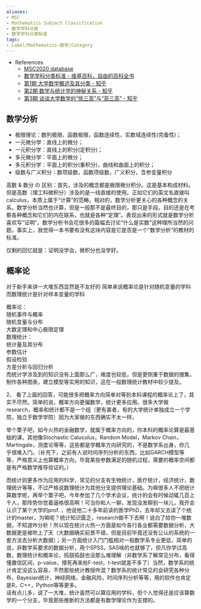 ```yaml
---
aliases:
- MSC
- Mathematics Subject Classification
- 数学学科分类
- 数学学科分类标准
tags:
- Label/Mathematics-数学/Category
---
```


- References
    - [MSC2020 database](https://mathscinet.ams.org/mathscinet/msc/msc2020.html)
    - [数学学科分类标准 - 维基百科，自由的百科全书](https://zh.wikipedia.org/zh-cn/%E6%95%B0%E5%AD%A6%E5%AD%A6%E7%A7%91%E5%88%86%E7%B1%BB%E6%A0%87%E5%87%86)
    - [第1期 大学数学概述及其分类 - 知乎](https://zhuanlan.zhihu.com/p/63135802)
    - [第2期 数学与统计学的神秘关系 - 知乎](https://zhuanlan.zhihu.com/p/63426876)
    - [第3期 谈谈大学数学的“低三高”与“高三高” - 知乎](https://zhuanlan.zhihu.com/p/64420669)


## 数学分析

- 极限理论：数列极限，函数极限，函数连续性，实数域连续性(完备性)；
- 一元微分学：直线上的微分；
- 一元积分学：直线上的积分(定积分)；
- 多元微分学：平面上的微分；
- 多元积分学：平面上的积分(重积分)，曲线和曲面上的积分；
- 级数与广义积分：数项级数，函数项级数，广义积分，含参变量积分

高数 & 数分 の 区别：首先，涉及的概念都是极限微分积分。这是基本构成材料。但是高数（理工科微积分）涉及的是一线直接的使用。正如它们的英文名直接叫calculus，本质上属于“计算”的范畴。相对的，数学分析更关心的各种概念的关系。数学分析当然也计算，但是一般那不是最终目的，那只是手段。目的还是在考察各种概念和它们的内在联系，也就是各种“定理”。表现出来的形式就是数学分析喜欢写“证明”。数学分析书会花很多的篇幅去讨论“什么是实数”这种理所当然的问题。事实上，我觉得一本书要有没有这块内容是它是否是一个“数学分析”的教材的标准。

仅剩的回忆就是：证明没学会，微积分也没学好。


## 概率论

对于新手来讲一大堆东西显然是不友好的
简单来说概率论是针对随机变量的学科
而数理统计是针对样本变量的学科

概率论：  
随机事件与概率  
随机变量与分布  
大数定理和中心极限定理  
数理统计：  
统计量及其分布  
参数估计  
假设检验  
方差分析与回归分析  
而统计学涉及到的知识没有上面那么广，难度也较低，但是更侧重于数据的搜集，制作各种图表，建立模型等实用的知识，这在一般数理统计教材中较少提及。

2、
看了上面的回答，可能很多把概率方向简单对等到本科课程的概率论上了，其实不尽然。简单的说，概率方向更偏数学，统计更多应用。很多大学做research，概率和统计都不是一个组（更有甚者，有的大学统计单独成立一个学院，独立于数学学院）因为大家做的东西确实不太一样。

举个栗子吧，如今火热的金融数学，就属于概率方向的，你本科的概率论算是最基础的课，其他像Stochastic Caluculus，Random Model，Markov Chain，Martingale，测度论等等，这些都是学概率方向研究的，不是数学系出身，你几乎很难入门。（补充下，之前有人说时间序列分析的东西，比如GARCH模型等等，严格意义上也算概率方向，毕竟某些参数满足的随机过程，需要的概率空间都是有严格数学推导验证的。）

而统计则更多作为应用的科学，常见的分支有生物统计，医疗统计，经济统计，数理统计等等，不过严格说数理统计为其他分支提供理论基础。为嘛很多人不把统计算数学呢，再举个栗子吧，今年参加了几个学术会议，统计的会有时候动辄几百上千人，那阵势你觉着逼格很高啊！可当你和人一聊，发现没发聊到一块儿，我开会认识了某个大学的prof. ，他说他二十多年前读的医学PhD，去年却又去读了个统计的master，为嘛呢？统计知识匮乏，research做不下去啊！说白了给你一堆数据，不知道咋分析！所以现在统计火热一方面是如今各行各业都需要数据分析，大数据更是被吹上了天（大数据确实前景不错，但是目前毕竟还没有公认的系统的一套方法去分析大数据）；另一方面统计入门门槛相对一般数学系专业更低，简单的说，非数学系要求的数据分析，用个SPSS，SAS啥的也就够了，但凡你学过高数，数理统计和概率论，捣鼓捣鼓也没那么难理解（非数学系了解常见分布，看得懂置信区间，p-value，撑死再来些F-test，t-test就差不多了）当然，数学系的统计肯定没这么容易，不然那些统计教授咋混？数学系的统计常见的会研究各种分布，Bayesian统计，神经网络，金融风险，时间序列分析等等，用的软件也肯定是R，C++，Python等等更多。  
话有点儿多，说了一大堆，统计虽然可以算应用的学科，但个人觉得还是应该算数学的一个分支，毕竟那些推断的方法都是有数学理论作为支撑的。
